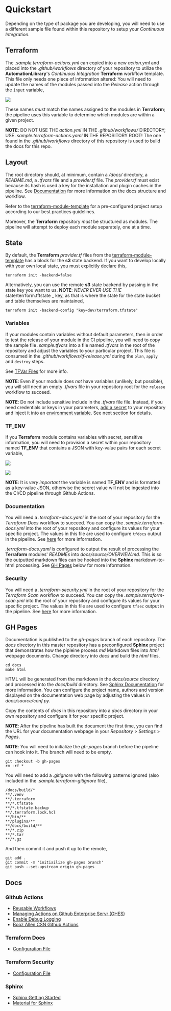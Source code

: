 # Quickstart

Depending on the type of package you are developing, you will need to use a different sample file found within this repository to setup your _Continuous Integration_.

## Terraform

The _.sample.terraform-actions.yml_ can copied into a new _action.yml_ and placed into the _.github/workflows_ directory of your repository to utilize the **AutomationLibrary**'s _Continuous Integration_ **Terraform** workflow template. This file only needs one piece of information altered: You will need to update the names of the modules passed into the _Release_ action through the `input` variable,

![](./assets/module_input.png)

These names _must_ match the names assigned to the modules in **Terraform**; the pipeline uses this variable to determine which modules are within a given project.

**NOTE**: DO NOT USE THE _action.yml_ IN THE _.github/workflows/_ DIRECTORY; USE _.sample.terraform-actions.yaml_ IN THE REPOSITORY ROOT! The one found in the _.github/workflows_ directory of this repository is used to build the docs for this repo.

## Layout

The root directory should, at minimum, contain a _/docs/_ directory, a _README.md_, a _.tfvars_ file and a _provider.tf_ file. The _provider.tf_ must exist because its hash is used a key for the installation and plugin caches in the pipeline. See [Documentation](#documentation) for more information on the docs structure and workflow.

Refer to the [terraform-module-template](https://github.boozallencsn.com/AutomationLibrary/terraform-module-template) for a pre-configured project setup according to our best practices guidelines.

Moreover, the **Terraform** repository _must_ be structured as modules. The pipeline will attempt to deploy each module separately, one at a time.

## State 

By default, the  **Terraform** _provider.tf_ files from the [terraform-module-template](https://github.boozallencsn.com/AutomationLibrary/terraform-module-template) has a block for the **s3** state backend. If you want to develop locally with your own local state, you must explicitly declare this,

```shell
terraform init -backend=false
```

Alternatively, you can use the remote **s3** state backend by passing in the state key you want to us. **NOTE**: _NEVER EVER USE THE_ state/terrform.tftstate _ key, as that is where the state for the state bucket and table themselves are maintained,

```shell
terraform init -backend-config "key=dev/terraform.tfstate"
```
### Variables

If your modules contain variables without default parameters, then in order to test the release of your module in the CI pipeline, you will need to copy the sample file _.sample.tfvars_ into a file named _.tfvars_ in the root of the repository and adjust the variables to your particular project. This file is consumed in the _.github/workflows/tf-release.yml_ during the `plan`, `apply` and `destroy` steps.

See [TFVar Files](https://www.terraform.io/language/values/variables#variable-definitions-tfvars-files) for more info. 

**NOTE**: Even if your module does _not_ have variables (unlikely, but possible), you will still need an empty _.tfvars_ file in your repository root for the `release` workflow to succeed.

**NOTE**: Do not include sensitive include in the _.tfvars_ file file. Instead, if you need credentials or keys in your parameters, [add a secret](https://docs.github.com/en/actions/security-guides/encrypted-secrets) to your repository and inject it into an [environment variable](https://docs.github.com/en/actions/using-workflows/workflow-syntax-for-github-actions#jobsjob_idstepsenv). See next section for details.

### TF_ENV

If you **Terraform** module contains variables with secret, sensitive information, you will need to provision a secret within your repository named **TF_ENV** that contains a JSON with key-value pairs for each secret variable,

![](assets/create_secret.png)

![](assets/define_secret.png)

**NOTE**: It is _very important_ the variable is named **TF_ENV** and is formatted as a key-value JSON, otherwise the secret value will not be ingested into the CI/CD pipeline through Github Actions.

### Documentation

You will need a _.terraform-docs.yaml_ in the root of your repository for the _Terraform Docs_ workflow to succeed. You can copy the _.sample.terraform-docs.yml_ into the root of your repository and configure its values for your specific project. The values in this file are used to configure `tfdocs` output in the pipeline. See [here](https://terraform-docs.io/user-guide/configuration/) for more information.

_.terraform-docs.yaml_ is configured to output the result of processing the **Terraform** modules' _READMEs_ into _docs/source/OVERVIEW.md_. This is so the outputted markdown files can be hooked into the **Sphinx** markdown-to-html processing. See [GH Pages](#gh-pages) below for more information.

### Security

You will need a _.terraform-security.yml_ in the root of your repository for the _Terraform Scan_ workflow to succeed. You can copy the _.sample.terraform-scan.yml_ into the root of your repository and configure its values for your specific project. The values in this file are used to configure `tfsec` output in the pipeline. See [here](https://aquasecurity.github.io/tfsec/v1.27.6/guides/configuration/config/) for more information.

## GH Pages

Documentation is published to the _gh-pages_ branch of each repository. The _docs_ directory in this master repository has a preconfigured **Sphinx** project that demonstrates how the pipleine process _md_ Markdown files into _html_ webpage documents. Change directory into _docs_ and build the _html_ files,

```shell
cd docs
make html
```

HTML will be generated from the markdown in the _docs/source_ directory and processed into the _docs/build_ directory. See [Sphinx Documentation](https://www.sphinx-doc.org/en/master/usage/quickstart.htm) for more information. You can configure the project name, authors and version displayed on the documentation web page by adjusting the values in _docs/source/conf.py_.

Copy the contents of _docs_ in this repository into a _docs_ directory in your own repository and configure it for your specific project.

**NOTE**: After the pipeline has built the document the first time, you can find the URL for your documentation webpage in your _Repository_ > _Settings_ > _Pages_.

**NOTE**: You will need to initialize the _gh-pages_ branch before the pipeline can hook into it. The branch will need to be empty.

```shell
git checkout -b gh-pages
rm -rf *
```

You will need to add a _.gitignore_ with the following patterns ignored (also included in the _.sample.terraform-gitignore_ file),

```
/docs/build/*
**/.venv
**/.terraform
**/*.tfstate
**/*.tfstate.backup
**/.terraform.lock.hcl
**/bin/**
**/plugins/**
**/docs/build/**
**/*.zip
**/*.tar
**/*.gz
```

And then commit it and push it up to the remote,

```shell
git add . 
git commit -m 'initiailize gh-pages branch'
git push --set-upstream origin gh-pages
```


## Docs
### Github Actions
- [Reusable Workflows](https://docs.github.com/en/actions/using-workflows/reusing-workflows#using-inputs-and-secrets-in-a-reusable-workflow)
- [Managing Actions on Github Enterprise Servr (GHES)](https://docs.github.com/en/enterprise-server@3.5/admin/github-actions/managing-access-to-actions-from-githubcom/about-using-actions-in-your-enterprise)
- [Enable Debug Logging](https://docs.github.com/en/actions/monitoring-and-troubleshooting-workflows/enabling-debug-logging)
- [Booz Allen CSN Github Actions](https://github.boozallencsn.com/actions)
### Terraform Docs
- [Configuration File](https://terraform-docs.io/user-guide/configuration/)
### Terraform Security
- [Configuration File](https://aquasecurity.github.io/tfsec/v1.27.6/guides/configuration/config/)
### Sphinx
- [Sphinx Getting Started](https://www.sphinx-doc.org/en/master/usage/quickstart.html)
- [Material for Sphinx](https://bashtage.github.io/sphinx-material/)
  